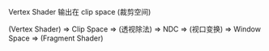 
Vertex Shader 输出在 clip space (裁剪空间)

(Vertex Shader) => Clip Space => (透视除法) => NDC => (视口变换) => Window Space => (Fragment Shader)